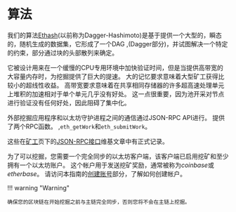 # 算法

我们的算法[Ethash](https://github.com/ethereum/wiki/wiki/Ethash)(以前称为Dagger-Hashimoto)是基于提供一个大型的，瞬态的，随机生成的数据集，它形成了一个DAG ,(Dagger部分)，并试图解决一个特定的约束，部分通过块的头部散列来确定。

它被设计用来在一个缓慢的CPU专用环境中加快验证时间，但是当提供高带宽的大容量内存时，为挖掘提供了巨大的提速。
大的记忆要求意味着大型矿工获得比较小的超线性收益。
高带宽要求意味着在共享相同存储器的许多超高速处理单元上堆积的加速相对于单个单元几乎没有好处。
这一点很重要，因为池开采对节点进行验证没有任何好处，因此阻碍了集中化。

外部挖掘应用程序和以太坊守护进程之间的通信通过JSON-RPC API进行。
提供了两个RPC函数。 ,`eth_getWork`和`eth_submitWork`。

这些在[矿工](https://github.com/ethereum/go-ethereum/wiki/JavaScript-Console#miner)页下的[JSON-RPC接口](https://github.com/ethereum/wiki/wiki/JSON-RPC)维基文章中有正式记录。

为了可以挖掘，您需要一个完全同步的以太坊客户端，该客户端已启用挖矿和至少拥有一个以太坊账户。
这个帐户用于发送挖矿奖励，通常被称为*coinbase*或*etherbase*。
请访问本指南的[创建账号](http://www.ethdocs.org/en/latest/account-management.html#creating-an-account)部分，了解如何创建帐户。

!!! warning "Warning"

    确保您的区块链在开始挖掘之前与主链完全同步，否则您将不会在主链上挖掘。
